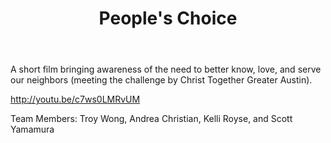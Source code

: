 ﻿---
title: People's Choice
intro: Art of Neighboring
---
A short film bringing awareness of the need to better know, love, and serve our neighbors (meeting the challenge by Christ Together Greater Austin). 

http://youtu.be/c7ws0LMRvUM

Team Members: Troy Wong, Andrea Christian, Kelli Royse, and Scott Yamamura


